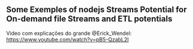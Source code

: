 ## Some Exemples of nodejs Streams Potential for On-demand file Streams and ETL potentials

<p>Video com explicações do grande @Erick_Wendel: <a href="https://www.youtube.com/watch?v=pB5-QzabL2I">https://www.youtube.com/watch?v=pB5-QzabL2I</a></p>